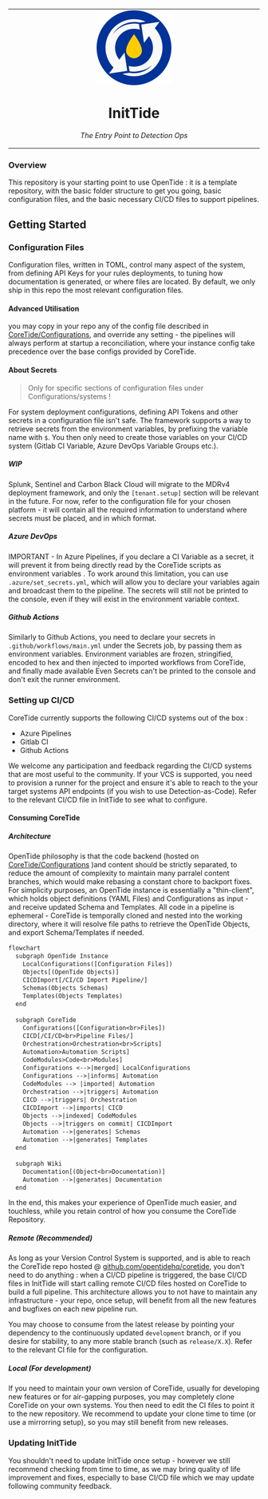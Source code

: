 <table align="center"><tr><td align="center" width="9999">
<img src="inittide-logo.png" align="center" width="150" alt="Project icon">

# InitTide

_The Entry Point to Detection Ops_

</td></tr></table>

### Overview

This repository is your starting point to use OpenTide : it is a template repository, with the basic folder structure to get you going, basic configuration files, and the basic necessary CI/CD files to support pipelines.

## Getting Started

### Configuration Files
Configuration files, written in TOML, control many aspect of the system, from defining API Keys for your rules deployments, to tuning how documentation is generated, or where files are located. By default, we only ship in this repo the most relevant configuration files.

#### Advanced Utilisation
you may copy in your repo any of the config file described in [CoreTide/Configurations](https://github.com/OpenTideHQ/CoreTide/tree/development/Configurations), and override any setting - the pipelines will always perform at startup a reconciliation, where your instance config take precedence over the base configs provided by CoreTide.


#### About Secrets
> Only for specific sections of configuration files under Configurations/systems !

For system deployment configurations, defining API Tokens and other secrets in a configuration file isn't safe. The framework supports a way to retrieve secrets from the environment variables, by prefixing the variable name with `$`. You then only need to create those variables on your CI/CD system (Gitlab CI Variable, Azure DevOps Variable Groups etc.).

##### WIP
Splunk, Sentinel and Carbon Black Cloud will migrate to the MDRv4 deployment framework, and only the `[tenant.setup]` section will be relevant in the future. For now, refer to the configuration file for your chosen platform - it will contain all the required information to understand where secrets must be placed, and in which format.

##### Azure DevOps
IMPORTANT - In Azure Pipelines, if you declare a CI Variable as a secret, it will prevent it from being directly read by the CoreTide scripts as environment variables . To work around this limitation, you can use `.azure/set_secrets.yml`, which will allow you to declare your variables again and broadcast them to the pipeline. The secrets will still not be printed to the console, even if they will exist in the environment variable context.

##### Github Actions
Similarly to Github Actions, you need to declare your secrets in `.github/workflows/main.yml` under the Secrets job, by passing them as environment variables. Environment variables are frozen, stringified, encoded to hex and then injected to imported workflows from CoreTide, and finally made available Even Secrets can't be printed to the console and don't exit the runner environment. 

### Setting up CI/CD

CoreTide currently supports the following CI/CD systems out of the box : 

- Azure Pipelines
- Gitlab CI
- Github Actions

We welcome any participation and feedback regarding the CI/CD systems that are most useful to the community. If your VCS is supported, you need to provision a runner for the project and ensure it's able to reach to the your target systems API endpoints (if you wish to use Detection-as-Code). Refer to the relevant CI/CD file in InitTide to see what to configure.

#### Consuming CoreTide

##### Architecture
OpenTide philosophy is that the code backend (hosted on [CoreTide/Configurations](https://github.com/OpenTideHQ/CoreTide/tree/development/Configurations) )and content should be strictly separated, to reduce the amount of complexity to maintain many parralel content branches, which would make rebasing a constant chore to backport fixes. For simplicity purposes, an OpenTide instance is essentially a "thin-client", which holds object definitions (YAML Files) and Configurations as input - and receive updated Schema and Templates. All code in a pipeline is ephemeral - CoreTide is temporally cloned and nested into the working directory, where it will resolve file paths to retrieve the OpenTide Objects, and export Schema/Templates if needed.

```mermaid
flowchart 
  subgraph OpenTide Instance
    LocalConfigurations([Configuration Files])
    Objects[(OpenTide Objects)]
    CICDImport[/CI/CD Import Pipeline/]
    Schemas(Objects Schemas)
    Templates(Objects Templates)
  end

  subgraph CoreTide
    Configurations([Configuration<br>Files])
    CICD[/CI/CD<br>Pipeline Files/]
    Orchestration>Orchestration<br>Scripts]
    Automation>Automation Scripts]
    CodeModules>Code<br>Modules]
    Configurations <-->|merged| LocalConfigurations
    Configurations -->|informs| Automation
    CodeModules --> |imported| Automation
    Orchestration -->|triggers| Automation
    CICD -->|triggers| Orchestration
    CICDImport -->|imports| CICD
    Objects -->|indexed| CodeModules
    Objects -->|triggers on commit| CICDImport
    Automation -->|generates| Schemas
    Automation -->|generates| Templates
  end

  subgraph Wiki
    Documentation[(Object<br>Documentation)]
    Automation -->|generates| Documentation
  end 
```

In the end, this makes your experience of OpenTide much easier, and touchless, while you retain control of how you consume the CoreTide Repository.

##### Remote (Recommended)
As long as your Version Control System is supported, and is able to reach the CoreTide repo hosted @ [github.com/opentidehq/coretide](), you don't need to do anything : when a CI/CD pipeline is triggered, the base CI/CD files in InitTide will start calling remote CI/CD files hosted on CoreTide to build a full pipeline. This architecture allows you to not have to maintain any infrastructure - your repo, once setup, will benefit from all the new features and bugfixes on each new pipeline run. 

You may choose to consume from the latest release by pointing your dependency to the continuously updated `development` branch, or if you desire for stability, to any more stable branch (such as `release/X.X`). Refer to the relevant CI file for the configuration. 

##### Local (For development)
If you need to maintain your own version of CoreTide, usually for developing new features or for air-gapping purposes, you may completely clone CoreTide on your own systems. You then need to edit the CI files to point it to the new repository. We recommend to update your clone time to time (or use a mirrorring setup), so you may still benefit from new releases. 

### Updating InitTide
You shouldn't need to update InitTide once setup - however we still recommend checking from time to time, as we may bring quality of life improvement and fixes, especially to base CI/CD file which we may update following community feedback.

